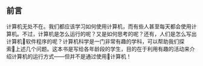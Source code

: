 ## 前言

计算机无处不在。我们都应该学习如何使用计算机，而有些人甚至每天都会使用计算机。不过，计算机是怎么运行的呢？又是如何思考的呢？还有，人们是怎么写出计算机软件程序的呢？计算机科学是一门非常有趣的学科，可以帮助我们探索上述几个问题。这本书是写给各年龄段的学生，目的在于利用有趣的活动来介绍计算机的运行方式——但并不是通过使用计算机！